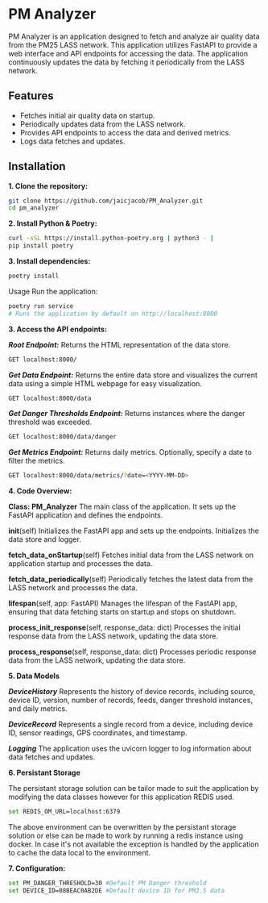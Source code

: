 # PM Analyzer

PM Analyzer is an application designed to fetch and analyze air quality data from the PM25 LASS network. This application utilizes FastAPI to provide a web interface and API endpoints for accessing the data. The application continuously updates the data by fetching it periodically from the LASS network.

## Features

- Fetches initial air quality data on startup.
- Periodically updates data from the LASS network.
- Provides API endpoints to access the data and derived metrics.
- Logs data fetches and updates.

## Installation

**1. Clone the repository:**

```bash
git clone https://github.com/jaicjacob/PM_Analyzer.git
cd pm_analyzer

```

**2. Install Python & Poetry:**

```bash
curl -sSL https://install.python-poetry.org | python3 - |
pip install poetry

```

**3. Install dependencies:**

```bash
poetry install
```

Usage
Run the application:

```bash
poetry run service
# Runs the application by default on http://localhost:8000
```

**3. Access the API endpoints:**

**_Root Endpoint:_** Returns the HTML representation of the data store.

```bash
GET localhost:8000/
```

**_Get Data Endpoint:_** Returns the entire data store and visualizes the current data using a simple HTML webpage for easy visualization.

```bash
GET localhost:8000/data
```

**_Get Danger Thresholds Endpoint:_** Returns instances where the danger threshold was exceeded.

```bash
GET localhost:8000/data/danger
```

**_Get Metrics Endpoint:_** Returns daily metrics. Optionally, specify a date to filter the metrics.

```bash
GET localhost:8000/data/metrics/?date=<YYYY-MM-DD>
```

**4. Code Overview:**

**Class: PM_Analyzer**
The main class of the application. It sets up the FastAPI application and defines the endpoints.

**init**(self)
Initializes the FastAPI app and sets up the endpoints. Initializes the data store and logger.

**fetch_data_onStartup**(self)
Fetches initial data from the LASS network on application startup and processes the data.

**fetch_data_periodically**(self)
Periodically fetches the latest data from the LASS network and processes the data.

**lifespan**(self, app: FastAPI)
Manages the lifespan of the FastAPI app, ensuring that data fetching starts on startup and stops on shutdown.

**process_init_response**(self, response_data: dict)
Processes the initial response data from the LASS network, updating the data store.

**process_response**(self, response_data: dict)
Processes periodic response data from the LASS network, updating the data store.

**5. Data Models**

**_DeviceHistory_**
Represents the history of device records, including source, device ID, version, number of records, feeds, danger threshold instances, and daily metrics.

**_DeviceRecord_**
Represents a single record from a device, including device ID, sensor readings, GPS coordinates, and timestamp.

**_Logging_**
The application uses the uvicorn logger to log information about data fetches and updates.

**6. Persistant Storage**

The persistant storage solution can be tailor made to suit the application by modifying the data classes however for this application REDIS used.

```bash
set REDIS_OM_URL=localhost:6379
```

The above environment can be overwritten by the persistant storage solution or else can be made to work by running a redis instance using docker. In case it's not available the exception is handled by the application to cache the data local to the environment.

**7. Configuration:**

```bash
set PM_DANGER_THRESHOLD=30 #Default PM Danger threshold
set DEVICE_ID=08BEAC0AB2DE #Default device ID for PM2.5 data
```
